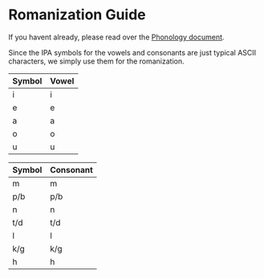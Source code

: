 # Romanization Guide

If you havent already, please read over the [Phonology document](PHONOLOGY.md).

Since the IPA symbols for the vowels and consonants are just typical ASCII characters, we simply use them
for the romanization.

| Symbol | Vowel |
|--------|-------|
| i | i |
| e | e |
| a | a |
| o | o |
| u | u |

| Symbol | Consonant |
|--------|-----------|
| m | m |
| p/b | p/b |
| n | n |
| t/d | t/d |
| l | l |
| k/g | k/g |
| h | h |
